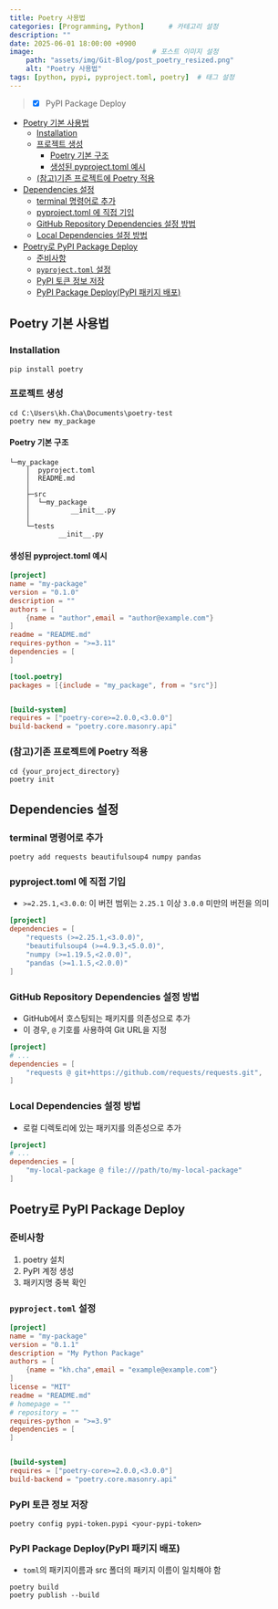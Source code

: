 ```yaml
---
title: Poetry 사용법
categories: [Programming, Python]      # 카테고리 설정
description: ""
date: 2025-06-01 18:00:00 +0900
image:                             # 포스트 이미지 설정
    path: "assets/img/Git-Blog/post_poetry_resized.png"
    alt: "Poetry 사용법"
tags: [python, pypi, pyproject.toml, poetry]  # 태그 설정
---
```


> - [x] PyPI Package Deploy

- [Poetry 기본 사용법](#poetry-기본-사용법)
  - [Installation](#installation)
  - [프로젝트 생성](#프로젝트-생성)
    - [Poetry 기본 구조](#poetry-기본-구조)
    - [생성된 pyproject.toml 예시](#생성된-pyprojecttoml-예시)
  - [(참고)기존 프로젝트에 Poetry 적용](#참고기존-프로젝트에-poetry-적용)
- [Dependencies 설정](#dependencies-설정)
  - [terminal 명령어로 추가](#terminal-명령어로-추가)
  - [pyproject.toml 에 직접 기입](#pyprojecttoml-에-직접-기입)
  - [GitHub Repository Dependencies 설정 방법](#github-repository-dependencies-설정-방법)
  - [Local Dependencies 설정 방법](#local-dependencies-설정-방법)
- [Poetry로 PyPI Package Deploy](#poetry로-pypi-package-deploy)
  - [준비사항](#준비사항)
  - [`pyproject.toml` 설정](#pyprojecttoml-설정)
  - [PyPI 토큰 정보 저장](#pypi-토큰-정보-저장)
  - [PyPI Package Deploy(PyPI 패키지 배포)](#pypi-package-deploypypi-패키지-배포)


## Poetry 기본 사용법

### Installation

```terminal 
pip install poetry
```
### 프로젝트 생성

```terminal
cd C:\Users\kh.Cha\Documents\poetry-test
poetry new my_package
```

#### Poetry 기본 구조

```plaintext 
└─my_package
    │  pyproject.toml
    │  README.md
    │
    ├─src
    │  └─my_package
    │          __init__.py
    │
    └─tests
            __init__.py
```

#### 생성된 pyproject.toml 예시

```toml
[project]
name = "my-package"
version = "0.1.0"
description = ""
authors = [
    {name = "author",email = "author@example.com"}
]
readme = "README.md"
requires-python = ">=3.11"
dependencies = [
]

[tool.poetry]
packages = [{include = "my_package", from = "src"}]


[build-system]
requires = ["poetry-core>=2.0.0,<3.0.0"]
build-backend = "poetry.core.masonry.api"
```

### (참고)기존 프로젝트에 Poetry 적용

```terminal
cd {your_project_directory}
poetry init
```

## Dependencies 설정

### terminal 명령어로 추가
```terminal 
poetry add requests beautifulsoup4 numpy pandas
```

### pyproject.toml 에 직접 기입
- `>=2.25.1,<3.0.0`: 이 버전 범위는 `2.25.1` 이상 `3.0.0` 미만의 버전을 의미

```toml     
[project]
dependencies = [
    "requests (>=2.25.1,<3.0.0)",
    "beautifulsoup4 (>=4.9.3,<5.0.0)",
    "numpy (>=1.19.5,<2.0.0)",
    "pandas (>=1.1.5,<2.0.0)"
]
```

### GitHub Repository Dependencies 설정 방법
- GitHub에서 호스팅되는 패키지를 의존성으로 추가
- 이 경우, `@` 기호를 사용하여 Git URL을 지정

```toml
[project]
# ...
dependencies = [
    "requests @ git+https://github.com/requests/requests.git",
]
```

### Local Dependencies 설정 방법
- 로컬 디렉토리에 있는 패키지를 의존성으로 추가
```toml
[project]
# ...   
dependencies = [
    "my-local-package @ file:///path/to/my-local-package"
]
```

## Poetry로 PyPI Package Deploy
### 준비사항
1. poetry 설치
2. PyPI 계정 생성 
3. 패키지명 중복 확인

### `pyproject.toml` 설정

```toml
[project]
name = "my-package"
version = "0.1.1"
description = "My Python Package"
authors = [
    {name = "kh.cha",email = "example@example.com"}
]
license = "MIT"
readme = "README.md"
# homepage = ""
# repository = ""
requires-python = ">=3.9"
dependencies = [
]


[build-system]
requires = ["poetry-core>=2.0.0,<3.0.0"]
build-backend = "poetry.core.masonry.api"
```

### PyPI 토큰 정보 저장

```terminal
poetry config pypi-token.pypi <your-pypi-token>
```

### PyPI Package Deploy(PyPI 패키지 배포)
- `toml`의 패키지이름과 src 폴더의 패키지 이름이 일치해야 함

```terminal
poetry build
poetry publish --build
```